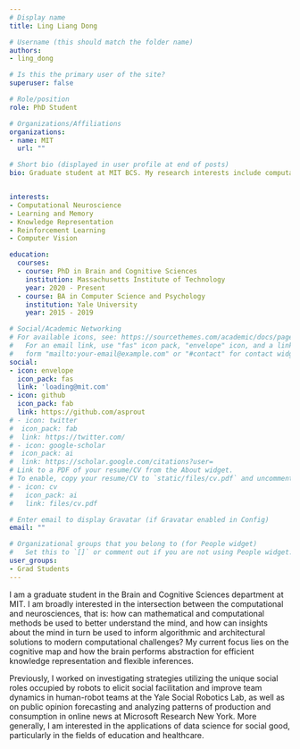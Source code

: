 ```yaml
---
# Display name
title: Ling Liang Dong

# Username (this should match the folder name)
authors:
- ling_dong

# Is this the primary user of the site?
superuser: false

# Role/position
role: PhD Student

# Organizations/Affiliations
organizations:
- name: MIT
  url: ""

# Short bio (displayed in user profile at end of posts)
bio: Graduate student at MIT BCS. My research interests include computational neuroscience and more specifically, learning and memory.


interests:
- Computational Neuroscience
- Learning and Memory
- Knowledge Representation
- Reinforcement Learning
- Computer Vision

education:
  courses:
  - course: PhD in Brain and Cognitive Sciences
    institution: Massachusetts Institute of Technology
    year: 2020 - Present
  - course: BA in Computer Science and Psychology
    institution: Yale University 
    year: 2015 - 2019

# Social/Academic Networking
# For available icons, see: https://sourcethemes.com/academic/docs/page-builder/#icons
#   For an email link, use "fas" icon pack, "envelope" icon, and a link in the
#   form "mailto:your-email@example.com" or "#contact" for contact widget.
social:
- icon: envelope
  icon_pack: fas
  link: 'loading@mit.com'
- icon: github
  icon_pack: fab
  link: https://github.com/asprout
# - icon: twitter
#  icon_pack: fab
#  link: https://twitter.com/
# - icon: google-scholar
#  icon_pack: ai
#  link: https://scholar.google.com/citations?user=
# Link to a PDF of your resume/CV from the About widget.
# To enable, copy your resume/CV to `static/files/cv.pdf` and uncomment the lines below.
# - icon: cv
#   icon_pack: ai
#   link: files/cv.pdf

# Enter email to display Gravatar (if Gravatar enabled in Config)
email: ""

# Organizational groups that you belong to (for People widget)
#   Set this to `[]` or comment out if you are not using People widget.
user_groups:
- Grad Students
---
```


I am a graduate student in the Brain and Cognitive Sciences department at MIT. I am broadly interested in the intersection between the computational and neurosciences, that is: how can mathematical and computational methods be used to better understand the mind, and how can insights about the mind in turn be used to inform algorithmic and architectural solutions to modern computational challenges? My current focus lies on the cognitive map and how the brain performs abstraction for efficient knowledge representation and flexible inferences.

Previously, I worked on investigating strategies utilizing the unique social roles occupied by robots to elicit social facilitation and improve team dynamics in human-robot teams at the Yale Social Robotics Lab, as well as on public opinion forecasting and analyzing patterns of production and consumption in online news at Microsoft Research New York. More generally, I am interested in the applications of data science for social good, particularly in the fields of education and healthcare.
